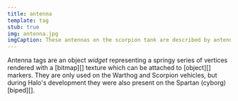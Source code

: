 ```yaml
---
title: antenna
template: tag
stub: true
img: antenna.jpg
imgCaption: These antennas on the scorpion tank are described by antenna tags.
---
```

Antenna tags are an object _widget_ representing a springy series of vertices rendered with a [bitmap][] texture which can be attached to [object][] markers. They are only used on the Warthog and Scorpion vehicles, but during Halo's development they were also present on the Spartan (cyborg) [biped][].
